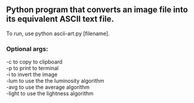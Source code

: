 ## Python program that converts an image file into its equivalent ASCII text file.

To run, use python ascii-art.py [filename].

### Optional args:
-c to copy to clipboard  
-p to print to terminal  
-i to invert the image  
-lum to use the the luminosity algorithm  
-avg to use the average algorithm  
-light to use the lightness algorithm
